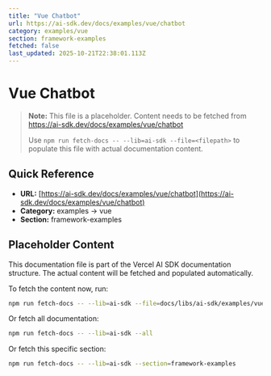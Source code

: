 ```yaml
---
title: "Vue Chatbot"
url: https://ai-sdk.dev/docs/examples/vue/chatbot
category: examples/vue
section: framework-examples
fetched: false
last_updated: 2025-10-21T22:38:01.113Z
---
```


# Vue Chatbot

> **Note:** This file is a placeholder. Content needs to be fetched from https://ai-sdk.dev/docs/examples/vue/chatbot
>
> Use `npm run fetch-docs -- --lib=ai-sdk --file=<filepath>` to populate this file with actual documentation content.

## Quick Reference

- **URL:** [https://ai-sdk.dev/docs/examples/vue/chatbot](https://ai-sdk.dev/docs/examples/vue/chatbot)
- **Category:** examples → vue
- **Section:** framework-examples

## Placeholder Content

This documentation file is part of the Vercel AI SDK documentation structure.
The actual content will be fetched and populated automatically.

To fetch the content now, run:

```bash
npm run fetch-docs -- --lib=ai-sdk --file=docs/libs/ai-sdk/examples/vue/chatbot.md
```

Or fetch all documentation:

```bash
npm run fetch-docs -- --lib=ai-sdk --all
```

Or fetch this specific section:

```bash
npm run fetch-docs -- --lib=ai-sdk --section=framework-examples
```
